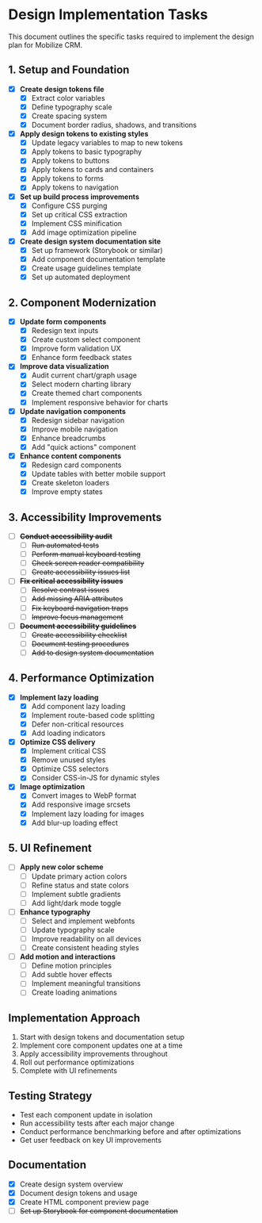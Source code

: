 # Design Implementation Tasks

This document outlines the specific tasks required to implement the design plan for Mobilize CRM.

## 1. Setup and Foundation

- [x] **Create design tokens file**
  - [x] Extract color variables
  - [x] Define typography scale
  - [x] Create spacing system
  - [x] Document border radius, shadows, and transitions

- [x] **Apply design tokens to existing styles**
  - [x] Update legacy variables to map to new tokens
  - [x] Apply tokens to basic typography
  - [x] Apply tokens to buttons
  - [x] Apply tokens to cards and containers
  - [x] Apply tokens to forms
  - [x] Apply tokens to navigation

- [x] **Set up build process improvements**
  - [x] Configure CSS purging
  - [x] Set up critical CSS extraction
  - [x] Implement CSS minification
  - [x] Add image optimization pipeline

- [x] **Create design system documentation site**
  - [x] Set up framework (Storybook or similar)
  - [x] Add component documentation template
  - [x] Create usage guidelines template
  - [x] Set up automated deployment

## 2. Component Modernization

- [x] **Update form components**
  - [x] Redesign text inputs
  - [x] Create custom select component
  - [x] Improve form validation UX
  - [x] Enhance form feedback states

- [x] **Improve data visualization**
  - [x] Audit current chart/graph usage
  - [x] Select modern charting library
  - [x] Create themed chart components
  - [x] Implement responsive behavior for charts

- [x] **Update navigation components**
  - [x] Redesign sidebar navigation
  - [x] Improve mobile navigation
  - [x] Enhance breadcrumbs
  - [x] Add "quick actions" component

- [x] **Enhance content components**
  - [x] Redesign card components
  - [x] Update tables with better mobile support
  - [x] Create skeleton loaders
  - [x] Improve empty states

## 3. Accessibility Improvements

- [ ] ~~**Conduct accessibility audit**~~
  - [ ] ~~Run automated tests~~
  - [ ] ~~Perform manual keyboard testing~~
  - [ ] ~~Check screen reader compatibility~~
  - [ ] ~~Create accessibility issues list~~

- [ ] ~~**Fix critical accessibility issues**~~
  - [ ] ~~Resolve contrast issues~~
  - [ ] ~~Add missing ARIA attributes~~
  - [ ] ~~Fix keyboard navigation traps~~
  - [ ] ~~Improve focus management~~

- [ ] ~~**Document accessibility guidelines**~~
  - [ ] ~~Create accessibility checklist~~
  - [ ] ~~Document testing procedures~~
  - [ ] ~~Add to design system documentation~~

## 4. Performance Optimization

- [x] **Implement lazy loading**
  - [x] Add component lazy loading
  - [x] Implement route-based code splitting
  - [x] Defer non-critical resources
  - [x] Add loading indicators

- [x] **Optimize CSS delivery**
  - [x] Implement critical CSS
  - [x] Remove unused styles
  - [x] Optimize CSS selectors
  - [x] Consider CSS-in-JS for dynamic styles

- [x] **Image optimization**
  - [x] Convert images to WebP format
  - [x] Add responsive image srcsets
  - [x] Implement lazy loading for images
  - [x] Add blur-up loading effect

## 5. UI Refinement

- [ ] **Apply new color scheme**
  - [ ] Update primary action colors
  - [ ] Refine status and state colors
  - [ ] Implement subtle gradients
  - [ ] Add light/dark mode toggle

- [ ] **Enhance typography**
  - [ ] Select and implement webfonts
  - [ ] Update typography scale
  - [ ] Improve readability on all devices
  - [ ] Create consistent heading styles

- [ ] **Add motion and interactions**
  - [ ] Define motion principles
  - [ ] Add subtle hover effects
  - [ ] Implement meaningful transitions
  - [ ] Create loading animations

## Implementation Approach

1. Start with design tokens and documentation setup
2. Implement core component updates one at a time
3. Apply accessibility improvements throughout
4. Roll out performance optimizations
5. Complete with UI refinements

## Testing Strategy

- Test each component update in isolation
- Run accessibility tests after each major change
- Conduct performance benchmarking before and after optimizations
- Get user feedback on key UI improvements

## Documentation

- [x] Create design system overview
- [x] Document design tokens and usage
- [x] Create HTML component preview page
- [ ] ~~Set up Storybook for component documentation~~ 
